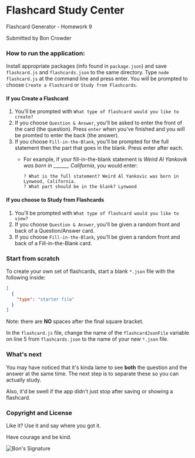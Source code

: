 # Flashcard Study Center
Flashcard Generator - Homework 9

Submitted by Bon Crowder

### How to run the application: 

Install appropriate packages (info found in `package.json`) and save `flashcard.js` and `flashcards.json` to the same directory.
 Type `node flashcard.js` at the command line and press enter. You will be prompted to choose `Create a Flashcard` or `Study from Flashcards`.

#### If you Create a Flashcard 
  1. You'll be prompted with `What type of flashcard would you like to create?` 
  2. If you choose `Question & Answer`, you'll be asked to enter the front of the card (the question). Press `enter` when you've finished and you will be promted to enter the back (the answer).
  3. If you choose `Fill-in-the-Blank`, you'll be prompted for the full statement then the part that goes in the blank. Press enter after each.
        * For example, if your fill-in-the-blank statement is *Weird Al Yankovik was born in ______, California*, you would enter:
        
            ``` cli
            ? What is the full statement? Weird Al Yankovic was born in Lynwood, California.
            ? What part should be in the blank? Lynwood
            ```
####  If you choose to Study from Flashcards
  1. You'll be prompted with `What type of flashcard would you like to view?` 
  2. If you choose `Question & Answer`, you'll be given a random front and back of a Question/Answer card.
  3. If you choose `Fill-in-the-Blank`, you'll be given a random front and back of a Fill-in-the-Blank card.
  
### Start from scratch

To create your own set of flashcards, start a blank `*.json` file with the following inside:
``` json
[
  {
    "type": "starter file"
  }
]
```

Note: there are **NO** spaces after the final square bracket.

In the `flashcard.js` file, change the name of the `flashcardJsonFile` variable on line 5 from `flashcards.json` to the name of your new `*.json` file. 

### What's next

You may have noticed that it's kinda lame to see **both** the question and the answer at the same time. The next step is to separate these so you can actually study.

Also, it'd be swell if the app didn't just stop after saving or showing a flashcard.


### Copyright and License

Like it? Use it and say where you got it. 

Have courage and be kind.

![Bon's Signature](http://mathfour.com/wp-content/uploads/2015/06/SignatureBon.png "Bon Crowder")